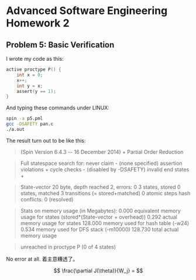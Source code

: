 Advanced Software Engineering Homework 2
========================================

## Problem 5: Basic Verification
I wrote my code as this:

```c
active proctype P() {
	int x = 0;
	x++;
	int y = x;
	assert(y == 1);
}
```

And typing these commands under LINUX:

```bash
spin -a p5.pml
gcc -DSAFETY pan.c
./a.out
```

The result turn out to be like this:

>(Spin Version 6.4.3 -- 16 December 2014)
	+ Partial Order Reduction

>Full statespace search for:
	never claim         	- (none specified)
	assertion violations	+
	cycle checks       	- (disabled by -DSAFETY)
	invalid end states	+

>State-vector 20 byte, depth reached 2, errors: 0
        3 states, stored
        0 states, matched
        3 transitions (= stored+matched)
        0 atomic steps
hash conflicts:         0 (resolved)

>Stats on memory usage (in Megabytes):
    0.000	equivalent memory usage for states (stored*(State-vector + overhead))
    0.292	actual memory usage for states
  128.000	memory used for hash table (-w24)
    0.534	memory used for DFS stack (-m10000)
  128.730	total actual memory usage

>unreached in proctype P
	(0 of 4 states)

No error at all. 着主意糟透了。

$$
\frac{\partial J(\theta)}{W_j} = 
$$
